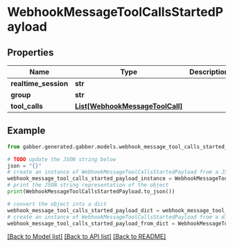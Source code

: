 # WebhookMessageToolCallsStartedPayload


## Properties

Name | Type | Description | Notes
------------ | ------------- | ------------- | -------------
**realtime_session** | **str** |  | [optional] 
**group** | **str** |  | 
**tool_calls** | [**List[WebhookMessageToolCall]**](WebhookMessageToolCall.md) |  | 

## Example

```python
from gabber.generated.gabber.models.webhook_message_tool_calls_started_payload import WebhookMessageToolCallsStartedPayload

# TODO update the JSON string below
json = "{}"
# create an instance of WebhookMessageToolCallsStartedPayload from a JSON string
webhook_message_tool_calls_started_payload_instance = WebhookMessageToolCallsStartedPayload.from_json(json)
# print the JSON string representation of the object
print(WebhookMessageToolCallsStartedPayload.to_json())

# convert the object into a dict
webhook_message_tool_calls_started_payload_dict = webhook_message_tool_calls_started_payload_instance.to_dict()
# create an instance of WebhookMessageToolCallsStartedPayload from a dict
webhook_message_tool_calls_started_payload_from_dict = WebhookMessageToolCallsStartedPayload.from_dict(webhook_message_tool_calls_started_payload_dict)
```
[[Back to Model list]](../README.md#documentation-for-models) [[Back to API list]](../README.md#documentation-for-api-endpoints) [[Back to README]](../README.md)


